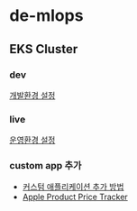 # de-mlops

## EKS Cluster

### dev
[개발환경 설정](docs/README_infradev.md)

### live
[운영환경 설정](docs/README_infralive.md)

### custom app 추가
- [커스텀 애플리케이션 추가 방법](docs/custom-app-setup-guide.md)
- [Apple Product Price Tracker](docs/apple-price-tracker.md)
